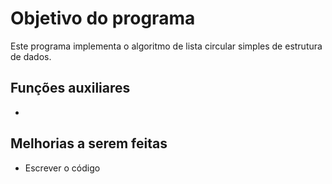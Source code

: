 # Objetivo do programa
Este programa implementa o algoritmo de lista circular simples de estrutura de dados.

## Funções auxiliares
- 

## Melhorias a serem feitas
- Escrever o código
